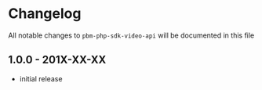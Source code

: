# Changelog

All notable changes to `pbm-php-sdk-video-api` will be documented in this file

## 1.0.0 - 201X-XX-XX

- initial release
